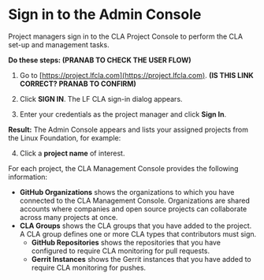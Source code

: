 # Sign in to the Admin Console

Project managers sign in to the CLA Project Console to perform the CLA set-up and management tasks.

**Do these steps: \(PRANAB TO CHECK THE USER FLOW\)**

1. Go to [https://project.lfcla.com](https://project.lfcla.com). **\(IS THIS LINK CORRECT? PRANAB TO CONFIRM\)**

2. Click **SIGN IN**. The LF CLA sign-in dialog appears.

3. Enter your credentials as the project manager and click **Sign In**.

**Result:** The Admin Console appears and lists your assigned projects from the Linux Foundation, for example:

4. Click a **project name** of interest.

For each project, the CLA Management Console provides the following information:

* **GitHub Organizations** shows the organizations to which you have connected to the CLA Management Console. Organizations are shared accounts where companies and open source projects can collaborate across many projects at once.
* **CLA Groups** shows the CLA groups that you have added to the project. A CLA group defines one or more CLA types that contributors must sign.
  * **GitHub Repositories** shows the repositories that you have configured to require CLA monitoring for pull requests.
  * **Gerrit Instances** shows the Gerrit instances that you have added to require CLA monitoring for pushes.


